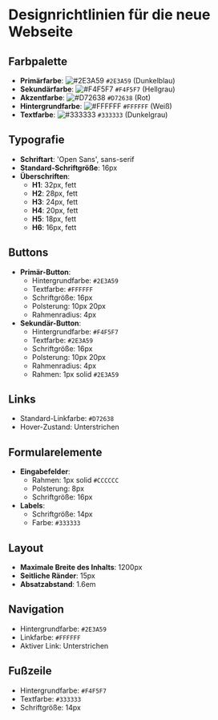 # Designrichtlinien für die neue Webseite

## Farbpalette

- **Primärfarbe**: ![#2E3A59](https://via.placeholder.com/15/2E3A59/000000?text=+) `#2E3A59` (Dunkelblau)
- **Sekundärfarbe**: ![#F4F5F7](https://via.placeholder.com/15/F4F5F7/000000?text=+) `#F4F5F7` (Hellgrau)
- **Akzentfarbe**: ![#D72638](https://via.placeholder.com/15/D72638/000000?text=+) `#D72638` (Rot)
- **Hintergrundfarbe**: ![#FFFFFF](https://via.placeholder.com/15/FFFFFF/000000?text=+) `#FFFFFF` (Weiß)
- **Textfarbe**: ![#333333](https://via.placeholder.com/15/333333/000000?text=+) `#333333` (Dunkelgrau)

## Typografie

- **Schriftart**: 'Open Sans', sans-serif
- **Standard-Schriftgröße**: 16px
- **Überschriften**:
  - **H1**: 32px, fett
  - **H2**: 28px, fett
  - **H3**: 24px, fett
  - **H4**: 20px, fett
  - **H5**: 18px, fett
  - **H6**: 16px, fett

## Buttons

- **Primär-Button**:
  - Hintergrundfarbe: `#2E3A59`
  - Textfarbe: `#FFFFFF`
  - Schriftgröße: 16px
  - Polsterung: 10px 20px
  - Rahmenradius: 4px
- **Sekundär-Button**:
  - Hintergrundfarbe: `#F4F5F7`
  - Textfarbe: `#2E3A59`
  - Schriftgröße: 16px
  - Polsterung: 10px 20px
  - Rahmenradius: 4px
  - Rahmen: 1px solid `#2E3A59`

## Links

- Standard-Linkfarbe: `#D72638`
- Hover-Zustand: Unterstrichen

## Formularelemente

- **Eingabefelder**:
  - Rahmen: 1px solid `#CCCCCC`
  - Polsterung: 8px
  - Schriftgröße: 16px
- **Labels**:
  - Schriftgröße: 14px
  - Farbe: `#333333`

## Layout

- **Maximale Breite des Inhalts**: 1200px
- **Seitliche Ränder**: 15px
- **Absatzabstand**: 1.6em

## Navigation

- Hintergrundfarbe: `#2E3A59`
- Linkfarbe: `#FFFFFF`
- Aktiver Link: Unterstrichen

## Fußzeile

- Hintergrundfarbe: `#F4F5F7`
- Textfarbe: `#333333`
- Schriftgröße: 14px
